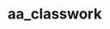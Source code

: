 # aa_classwork





















































































































































































































































































































































































